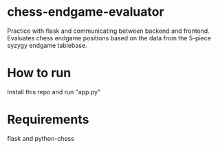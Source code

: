 # chess-endgame-evaluator
Practice with flask and communicating between backend and frontend.  
Evaluates chess endgame positions based on the data from the 5-piece syzygy endgame tablebase.

# How to run
Install this repo and run "app.py"

# Requirements
flask and python-chess

